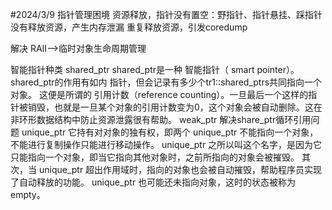 #2024/3/9
指针管理困境
  资源释放，指针没有置空：野指针、指针悬挂、踩指针
  没有释放资源，产生内存泄漏
  重复释放资源，引发coredump

解决
  RAII-->临时对象生命周期管理

智能指针种类
  shared_ptr
    shared_ptr是一种 智能指针（ smart pointer）。shared_ptr的作用有如内 指针，但会记录有多少个tr1::shared_ptrs共同指向一个对象。
    这便是所谓的 引用计数（reference counting）。一旦最后一个这样的指针被销毁，也就是一旦某个对象的引用计数变为0，这个对象会被自动删除。这在非环形数据结构中防止资源泄露很有帮助。
  weak_ptr
    解决share_ptr循环引用问题
  unique_ptr
    它持有对对象的独有权，即两个 unique_ptr 不能指向一个对象，不能进行复制操作只能进行移动操作。
    unique_ptr 之所以叫这个名字，是因为它只能指向一个对象，即当它指向其他对象时，之前所指向的对象会被摧毁。
    其次，当 unique_ptr 超出作用域时，指向的对象也会被自动摧毁，帮助程序员实现了自动释放的功能。
    unique_ptr 也可能还未指向对象，这时的状态被称为 empty。


